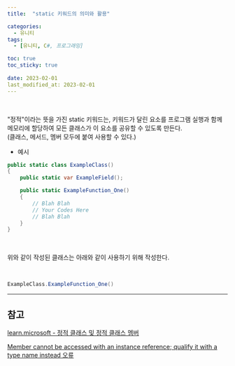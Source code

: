 ```yaml
---
title:  "static 키워드의 의미와 활용"

categories:
  - 유니티
tags:
  - [유니티, C#, 프로그래밍]

toc: true
toc_sticky: true
 
date: 2023-02-01
last_modified_at: 2023-02-01
---
```


<br/>

"정적"이라는 뜻을 가진 static 키워드는, 키워드가 달린 요소를 프로그램 실행과 함께 메모리에 할당하여 모든 클래스가 이 요소를 공유할 수 있도록 만든다.  
(클래스, 메서드, 멤버 모두에 붙여 사용할 수 있다.)

- 예시  

```cs
public static class ExampleClass()
{
    public static var ExampleField();

    public static ExampleFunction_One()
    {
        // Blah Blah
        // Your Codes Here
        // Blah Blah
    }
}
```

<br/>

위와 같이 작성된 클래스는 아래와 같이 사용하기 위해 작성한다.  

<br/>

```cs
ExampleClass.ExampleFunction_One()
```

---
<h2><b>참고</b></h2>

[learn.microsoft - 정적 클래스 및 정적 클래스 멤버](https://learn.microsoft.com/ko-kr/dotnet/csharp/programming-guide/classes-and-structs/static-classes-and-static-class-members)

[Member cannot be accessed with an instance reference; qualify it with a type name instead 오류](https://forum.unity.com/threads/solved-member-cannot-be-accessed-with-an-instance-reference-qualify-it-with-a-type-name-instead.842914/)